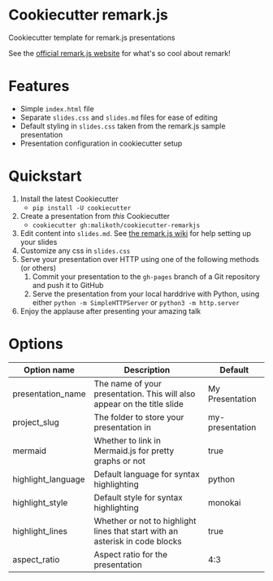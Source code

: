 # Cookiecutter remark.js
Cookiecutter template for remark.js presentations

See the [official remark.js website](http://remarkjs.com) for what's so cool about remark!

# Features
* Simple `index.html` file
* Separate `slides.css` and `slides.md` files for ease of editing
* Default styling in `slides.css` taken from the remark.js sample presentation
* Presentation configuration in cookiecutter setup

# Quickstart
1. Install the latest Cookiecutter
    * `pip install -U cookiecutter`
2. Create a presentation from _this_ Cookiecutter
    * `cookiecutter gh:malikoth/cookiecutter-remarkjs`
3. Edit content into `slides.md`.  See [the remark.js wiki](https://github.com/gnab/remark/wiki/Markdown) for help setting up your slides
4. Customize any css in `slides.css`
5. Serve your presentation over HTTP using one of the following methods (or others)
    1. Commit your presentation to the `gh-pages` branch of a Git repository and push it to GitHub
    2. Serve the presentation from your local harddrive with Python, using either `python -m SimpleHTTPServer` or `python3 -m http.server`
6. Enjoy the applause after presenting your amazing talk

# Options
Option name | Description | Default
----------- | ----------- | -------
presentation_name | The name of your presentation.  This will also appear on the title slide | My Presentation
project_slug | The folder to store your presentation in | my-presentation
mermaid | Whether to link in Mermaid.js for pretty graphs or not | true
highlight_language | Default language for syntax highlighting | python
highlight_style | Default style for syntax highlighting | monokai
highlight_lines | Whether or not to highlight lines that start with an asterisk in code blocks | true
aspect_ratio | Aspect ratio for the presentation | 4:3
